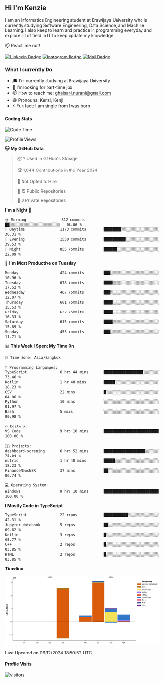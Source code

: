 ## Hi I'm Kenzie


I am an Informatics Engineering student at Brawijaya University who is currently studying Software Engineering, Data Science, and Machine Learning. I also keep to learn and practice in programming everyday and explore all of field in IT to keep update my knowledge.

:mailbox: Reach me out!

[![Linkedin Badge](https://img.shields.io/badge/-Kenzie_Taqiyassar-0e76a8?style=flat&labelColor=0e76a8&logo=linkedin&logoColor=white)](https://www.linkedin.com/in/kenzie-taqiyassar-37458b1aa/) 
[![Instagram Badge](https://img.shields.io/badge/-@__kenziehh_-e84393?style=flat&labelColor=e84393&logo=instagram&logoColor=white)](https://www.instagram.com/_kenziehh/) 
[![Mail Badge](https://img.shields.io/badge/-ghaisani.nurani-c0392b?style=flat&labelColor=c0392b&logo=gmail&logoColor=white)](mailto:ghaisani.nurani@gmail.com)

### What I currently Do

- 🎓 I’m currently studying at Brawijaya University
- 💼 I’m looking for part-time job
- 📫 How to reach me: ghaisani.nurani@gmail.com
- 😄 Pronouns: Kenzi, Kenji
- ⚡ Fun fact: I am single from I was born

#### Coding Stats
<!--START_SECTION:waka-->
![Code Time](http://img.shields.io/badge/Code%20Time-890%20hrs%2046%20mins-blue)

![Profile Views](http://img.shields.io/badge/Profile%20Views-0-blue)

**🐱 My GitHub Data** 

> 📦 ? Used in GitHub's Storage 
 > 
> 🏆 1,044 Contributions in the Year 2024
 > 
> 🚫 Not Opted to Hire
 > 
> 📜 15 Public Repositories 
 > 
> 🔑 0 Private Repositories 
 > 
**I'm a Night 🦉** 

```text
🌞 Morning                312 commits         ██░░░░░░░░░░░░░░░░░░░░░░░   08.06 % 
🌆 Daytime                1173 commits        ████████░░░░░░░░░░░░░░░░░   30.31 % 
🌃 Evening                1530 commits        ██████████░░░░░░░░░░░░░░░   39.53 % 
🌙 Night                  855 commits         ██████░░░░░░░░░░░░░░░░░░░   22.09 % 
```
📅 **I'm Most Productive on Tuesday** 

```text
Monday                   424 commits         ███░░░░░░░░░░░░░░░░░░░░░░   10.96 % 
Tuesday                  678 commits         ████░░░░░░░░░░░░░░░░░░░░░   17.52 % 
Wednesday                467 commits         ███░░░░░░░░░░░░░░░░░░░░░░   12.07 % 
Thursday                 601 commits         ████░░░░░░░░░░░░░░░░░░░░░   15.53 % 
Friday                   632 commits         ████░░░░░░░░░░░░░░░░░░░░░   16.33 % 
Saturday                 615 commits         ████░░░░░░░░░░░░░░░░░░░░░   15.89 % 
Sunday                   453 commits         ███░░░░░░░░░░░░░░░░░░░░░░   11.71 % 
```


📊 **This Week I Spent My Time On** 

```text
🕑︎ Time Zone: Asia/Bangkok

💬 Programming Languages: 
TypeScript               6 hrs 44 mins       ██████████████████░░░░░░░   73.46 % 
Kotlin                   1 hr 40 mins        █████░░░░░░░░░░░░░░░░░░░░   18.23 % 
CSV                      22 mins             █░░░░░░░░░░░░░░░░░░░░░░░░   04.06 % 
Python                   10 mins             ░░░░░░░░░░░░░░░░░░░░░░░░░   01.97 % 
Bash                     5 mins              ░░░░░░░░░░░░░░░░░░░░░░░░░   00.98 % 

🔥 Editors: 
VS Code                  9 hrs 10 mins       █████████████████████████   100.00 % 

🐱‍💻 Projects: 
dashboard-screning       6 hrs 52 mins       ███████████████████░░░░░░   75.04 % 
nutric                   1 hr 40 mins        █████░░░░░░░░░░░░░░░░░░░░   18.23 % 
FinanceNewsNER           37 mins             ██░░░░░░░░░░░░░░░░░░░░░░░   06.74 % 

💻 Operating System: 
Windows                  9 hrs 10 mins       █████████████████████████   100.00 % 
```

**I Mostly Code in TypeScript** 

```text
TypeScript               22 repos            ███████████░░░░░░░░░░░░░░   42.31 % 
Jupyter Notebook         5 repos             ██░░░░░░░░░░░░░░░░░░░░░░░   09.62 % 
Kotlin                   3 repos             █░░░░░░░░░░░░░░░░░░░░░░░░   05.77 % 
C++                      2 repos             █░░░░░░░░░░░░░░░░░░░░░░░░   03.85 % 
HTML                     2 repos             █░░░░░░░░░░░░░░░░░░░░░░░░   03.85 % 
```



**Timeline**

![Lines of Code chart](https://raw.githubusercontent.com/kenziehh/kenziehh/master/assets/bar_graph.png)


 Last Updated on 06/12/2024 18:50:52 UTC
<!--END_SECTION:waka-->


#### Profile Visits

![visitors](https://visitor-badge.glitch.me/badge?page_id=kenziehh.kenziehh)





